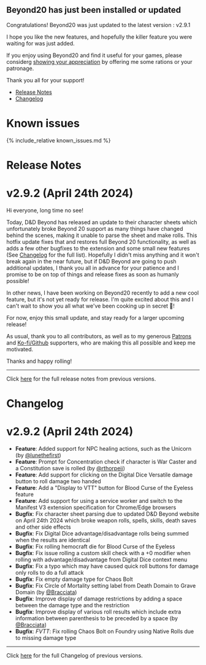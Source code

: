 ## Beyond20 has just been installed or updated

Congratulations! Beyond20 was just updated to the latest version : v2.9.1

I hope you like the new features, and hopefully the killer feature you were waiting for was just added.

If you enjoy using Beyond20 and find it useful for your games, please considerg [showing your appreciation](/rations) by offering me some rations or your patronage.

Thank you all for your support!

* [Release Notes](#release-notes)
* [Changelog](#changelog)

# Known issues

{% include_relative known_issues.md %}

# Release Notes
v2.9.2 (April 24th 2024)
===

Hi everyone, long time no see!

Today, D&D Beyond has released an update to their character sheets which unfortunately broke Beyond 20 support as many things have changed behind the scenes, making it unable to parse the sheet and make rolls.
This hotfix update fixes that and restores full Beyond 20 functionality, as well as adds a few other bugfixes to the extension and some small new features (See [Changelog](/Changelog#v292) for the full list).
Hopefully I didn't miss anything and it won't break again in the near future, but if D&D Beyond are going to push additional updates, I thank you all in advance for your patience and I promise to be on top of things and release fixes as soon as humanly possible!

In other news, I have been working on Beyond20 recently to add a new cool feature, but it's not yet ready for release. I'm quite excited about this and I can't wait to show you all what we've been cooking up in secret 🤫!

For now, enjoy this small update, and stay ready for a larger upcoming release!

As usual, thank you to all contributors, as well as to my generous [Patrons](https://patreon.com/kakaroto) and [Ko-fi/Github](/rations) supporters, who are making this all possible and keep me motivated. 

Thanks and happy rolling!


---

Click [here](/release_notes) for the full release notes from previous versions.

# Changelog

v2.9.2 (April 24th 2024)
===
- **Feature**: Added support for NPC healing actions, such as the Unicorn (by [@lunethefirst](https://github.com/lunethefirst))
- **Feature**: Prompt for Concentration check if character is War Caster and a Constitution save is rolled (by [@rthorpeii](https://github.com/rthorpeii))
- **Feature**: Add support for clicking on the Digital Dice Versatile damage button to roll damage two handed
- **Feature**: Add a "Display to VTT" button for Blood Curse of the Eyeless feature
- **Feature**: Add support for using a service worker and switch to the Manifest V3 extension specification for Chrome/Edge browsers
- **Bugfix**: Fix character sheet parsing due to updated D&D Beyond website on April 24th 2024 which broke weapon rolls, spells, skills, death saves and other side effects
- **Bugfix**: Fix Digital Dice advantage/disadvantage rolls being summed when the results are identical 
- **Bugfix**: Fix rolling hemocraft die for Blood Curse of the Eyeless
- **Bugfix**: Fix issue rolling a custom skill check with a +0 modifier when rolling with advantage/disadvantage from Digital Dice context menu
- **Bugfix**: Fix a typo which may have caused quick roll buttons for damage only rolls to do a full attack
- **Bugfix**: Fix empty damage type for Chaos Bolt
- **Bugfix**: Fix Circle of Mortality setting label from Death Domain to Grave Domain (by [@Bracciata](https://github.com/Bracciata))
- **Bugfix**: Improve display of damage restrictions by adding a space between the damage type and the restriction
- **Bugfix**: Improve display of various roll results which include extra information between parenthesis to be preceded by a space (by [@Bracciata](https://github.com/Bracciata))
- **Bugfix**: *FVTT*: Fix rolling Chaos Bolt on Foundry using Native Rolls due to missing damage type


---

Click [here](/Changelog) for the full Changelog of previous versions.
